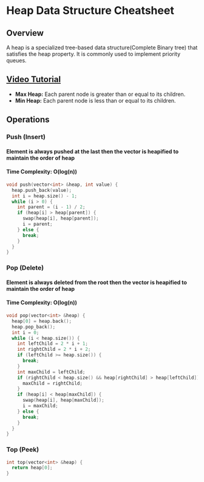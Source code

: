 # Heap Data Structure Cheatsheet

## Overview

A heap is a specialized tree-based data structure(Complete Binary tree) that satisfies the heap property. It is commonly used to implement priority queues.

## [Video Tutorial](https://youtu.be/ywx-Onrdx4U?si=nQPXIuH4Ty-VD_zC)

- **Max Heap:** Each parent node is greater than or equal to its children.
- **Min Heap:** Each parent node is less than or equal to its children.

## Operations

### Push (Insert)

#### Element is always pushed at the last then the vector is heapified to maintain the order of heap

#### Time Complexity: O(log(n))

```cpp
void push(vector<int> &heap, int value) {
  heap.push_back(value);
  int i = heap.size() - 1;
  while (i > 0) {
    int parent = (i - 1) / 2;
    if (heap[i] > heap[parent]) {
      swap(heap[i], heap[parent]);
      i = parent;
    } else {
      break;
    }
  }
}


```

### Pop (Delete)

#### Element is always deleted from the root then the vector is heapified to maintain the order of heap

#### Time Complexity: O(log(n))

```cpp
void pop(vector<int> &heap) {
  heap[0] = heap.back();
  heap.pop_back();
  int i = 0;
  while (i < heap.size()) {
    int leftChild = 2 * i + 1;
    int rightChild = 2 * i + 2;
    if (leftChild >= heap.size()) {
      break;
    }
    int maxChild = leftChild;
    if (rightChild < heap.size() && heap[rightChild] > heap[leftChild]) {
      maxChild = rightChild;
    }
    if (heap[i] < heap[maxChild]) {
      swap(heap[i], heap[maxChild]);
      i = maxChild;
    } else {
      break;
    }
  }
}

```

### Top (Peek)

```cpp
int top(vector<int> &heap) {
  return heap[0];
}

```
